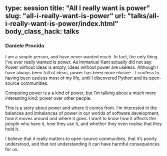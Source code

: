 type: session
title: "All I really want is power"
slug: "all-i-really-want-is-power"
url: "talks/all-i-really-want-is-power/index.html"
body_class_hack: talks
---

### Daniele Procida

I am a simple person, and have never wanted much. In fact, the only thing I’ve ever really wanted is power. As Immanuel Kant actually did not say: Power without ideas is empty, ideas without power are useless. Although I have always been full of ideas, power has been more elusive - I confess to having been useless most of my life, until I discovered Python and its open-source communities.

Computing power is a a kind of power, but I’m talking about a much more interesting kind: power over other people.

This is a story about power and where it comes from. I’m interested in the balances and imbalances of power in our worlds of software development, how it moves around and where it goes. I want to know how it affects the people who have it, how they use it, and whether they even realise that they hold it.

I believe that it really matters to open-source communities, that it’s poorly understood, and that not understanding it can have harmful consequences for us.